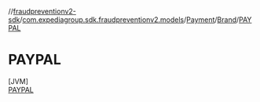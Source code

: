 //[fraudpreventionv2-sdk](../../../../../index.md)/[com.expediagroup.sdk.fraudpreventionv2.models](../../../index.md)/[Payment](../../index.md)/[Brand](../index.md)/[PAYPAL](index.md)

# PAYPAL

[JVM]\
[PAYPAL](index.md)
